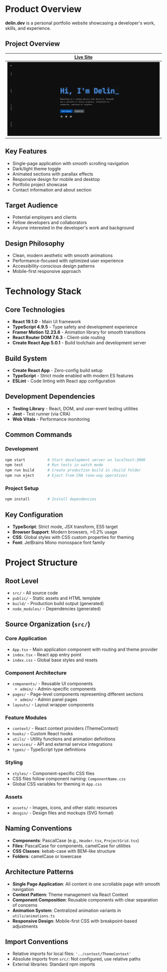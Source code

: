# Product Overview

**delin.dev** is a personal portfolio website showcasing a developer's work, skills, and experience. 

## Project Overview
| [Live Site][site] |
| ----------------- |
| ![Site Preview](src/desgin/ScreenshotOfWebsite.png) |

[site]: https://your-live-site-url.com


## Key Features
- Single-page application with smooth scrolling navigation
- Dark/light theme toggle
- Animated sections with parallax effects
- Responsive design for mobile and desktop
- Portfolio project showcase
- Contact information and about section

## Target Audience
- Potential employers and clients
- Fellow developers and collaborators
- Anyone interested in the developer's work and background

## Design Philosophy
- Clean, modern aesthetic with smooth animations
- Performance-focused with optimized user experience
- Accessibility-conscious design patterns
- Mobile-first responsive approach
# Technology Stack

## Core Technologies
- **React 19.1.0** - Main UI framework
- **TypeScript 4.9.5** - Type safety and development experience
- **Framer Motion 12.23.6** - Animation library for smooth transitions
- **React Router DOM 7.6.3** - Client-side routing
- **Create React App 5.0.1** - Build toolchain and development server

## Build System
- **Create React App** - Zero-config build setup
- **TypeScript** - Strict mode enabled with modern ES features
- **ESLint** - Code linting with React app configuration

## Development Dependencies
- **Testing Library** - React, DOM, and user-event testing utilities
- **Jest** - Test runner (via CRA)
- **Web Vitals** - Performance monitoring

## Common Commands

### Development
```bash
npm start          # Start development server on localhost:3000
npm test           # Run tests in watch mode
npm run build      # Create production build in /build folder
npm run eject      # Eject from CRA (one-way operation)
```

### Project Setup
```bash
npm install        # Install dependencies
```

## Key Configuration
- **TypeScript**: Strict mode, JSX transform, ES5 target
- **Browser Support**: Modern browsers, >0.2% usage
- **CSS**: Global styles with CSS custom properties for theming
- **Font**: JetBrains Mono monospace font family
# Project Structure

## Root Level
- `src/` - All source code
- `public/` - Static assets and HTML template
- `build/` - Production build output (generated)
- `node_modules/` - Dependencies (generated)

## Source Organization (`src/`)

### Core Application
- `App.tsx` - Main application component with routing and theme provider
- `index.tsx` - React app entry point
- `index.css` - Global base styles and resets

### Component Architecture
- `components/` - Reusable UI components
  - `admin/` - Admin-specific components
- `pages/` - Page-level components representing different sections
  - `admin/` - Admin panel pages
- `layouts/` - Layout wrapper components

### Feature Modules
- `context/` - React context providers (ThemeContext)
- `hooks/` - Custom React hooks
- `utils/` - Utility functions and animation definitions
- `services/` - API and external service integrations
- `types/` - TypeScript type definitions

### Styling
- `styles/` - Component-specific CSS files
- CSS files follow component naming: `ComponentName.css`
- Global CSS variables for theming in `App.css`

### Assets
- `assets/` - Images, icons, and other static resources
- `desgin/` - Design files and mockups (SVG format)

## Naming Conventions
- **Components**: PascalCase (e.g., `Header.tsx`, `ProjectGrid.tsx`)
- **Files**: PascalCase for components, camelCase for utilities
- **CSS Classes**: kebab-case with BEM-like structure
- **Folders**: camelCase or lowercase

## Architecture Patterns
- **Single Page Application**: All content in one scrollable page with smooth navigation
- **Context Pattern**: Theme management via React Context
- **Component Composition**: Reusable components with clear separation of concerns
- **Animation System**: Centralized animation variants in `utils/animations.ts`
- **Responsive Design**: Mobile-first CSS with breakpoint-based adjustments

## Import Conventions
- Relative imports for local files: `'../context/ThemeContext'`
- Absolute imports from `src/`: Not configured, use relative paths
- External libraries: Standard npm imports